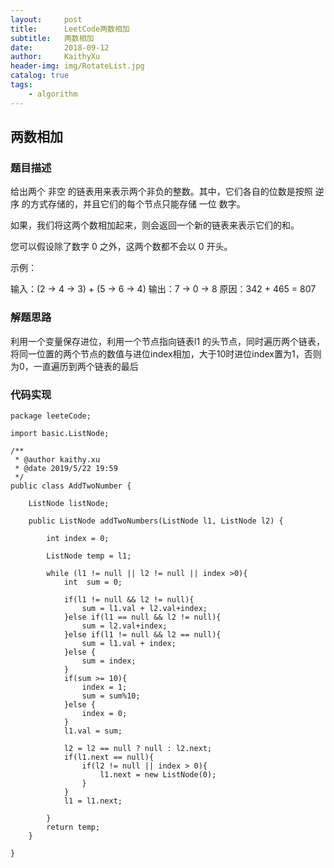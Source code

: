 ```yaml
---
layout:     post
title:      LeetCode两数相加
subtitle:   两数相加
date:       2018-09-12
author:     KaithyXu
header-img: img/RotateList.jpg
catalog: true
tags:
    - algorithm
---
```

## 两数相加


### 题目描述

给出两个 非空 的链表用来表示两个非负的整数。其中，它们各自的位数是按照 逆序 的方式存储的，并且它们的每个节点只能存储 一位 数字。

如果，我们将这两个数相加起来，则会返回一个新的链表来表示它们的和。

您可以假设除了数字 0 之外，这两个数都不会以 0 开头。

示例：

输入：(2 -> 4 -> 3) + (5 -> 6 -> 4)
输出：7 -> 0 -> 8
原因：342 + 465 = 807

### 解题思路

利用一个变量保存进位，利用一个节点指向链表l1
的头节点，同时遍历两个链表，将同一位置的两个节点的数值与进位index相加，大于10时进位index置为1，否则为0，一直遍历到两个链表的最后



### 代码实现

```
package leeteCode;

import basic.ListNode;

/**
 * @author kaithy.xu
 * @date 2019/5/22 19:59
 */
public class AddTwoNumber {

    ListNode listNode;

    public ListNode addTwoNumbers(ListNode l1, ListNode l2) {

        int index = 0;

        ListNode temp = l1;

        while (l1 != null || l2 != null || index >0){
            int  sum = 0;

            if(l1 != null && l2 != null){
                sum = l1.val + l2.val+index;
            }else if(l1 == null && l2 != null){
                sum = l2.val+index;
            }else if(l1 != null && l2 == null){
                sum = l1.val + index;
            }else {
                sum = index;
            }
            if(sum >= 10){
                index = 1;
                sum = sum%10;
            }else {
                index = 0;
            }
            l1.val = sum;

            l2 = l2 == null ? null : l2.next;
            if(l1.next == null){
                if(l2 != null || index > 0){
                    l1.next = new ListNode(0);
                }
            }
            l1 = l1.next;

        }
        return temp;
    }
    
}

```

